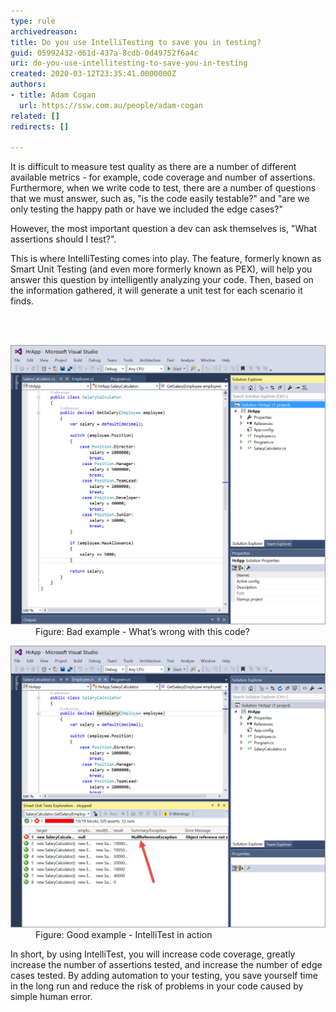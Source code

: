 ```yaml
---
type: rule
archivedreason: 
title: Do you use IntelliTesting to save you in testing?
guid: 05992432-d61d-437a-8cdb-0d49752f6a4c
uri: do-you-use-intellitesting-to-save-you-in-testing
created: 2020-03-12T23:35:41.0000000Z
authors:
- title: Adam Cogan
  url: https://ssw.com.au/people/adam-cogan
related: []
redirects: []

---
```



<p class="ssw15-rteElement-P">It is difficult to measure test quality as there are a number of different available metrics - for example, code coverage and number of assertions. Furthermore, when we write code to test, there are a number of questions that we must answer, such as, "is the code easily testable?" and "are we only testing the happy path or have we included the edge cases?"​</p><p class="ssw15-rteElement-P">However, the most important question a dev can ask themselves is, "What assertions should I test?​".</p><p class="ssw15-rteElement-P">This is where IntelliTesting comes into play. The feature, formerly known as Smart Unit Testing (and even more formerly known as PEX), will help you answer this question by intelligently analyzing your code. Then, based on the information gathered, it will generate a unit test for each scenario it finds.<br></p>
<br><excerpt class='endintro'></excerpt><br>
<dl class="badImage"><dt>​<img src="IntelliTest-bad.png" alt="IntelliTest-bad.png" style="width:750px;" /></dt><dd>Figure: Bad example - What’s wrong with this code?</dd></dl><dl class="goodImage"><dt>​<img src="IntelliTest-Good.png" alt="IntelliTest-Good.png" style="width:750px;" /></dt><dd>Figure: Good example - IntelliTest in action​<span style="color:#444444;">​</span></dd></dl><p>In short, by using IntelliTest, you will increase code coverage, greatly increase the number of assertions tested, and increase the number of edge cases tested. By adding automation to your testing, you save yourself time in the long run and reduce the risk of problems in your code caused by simple human error.<br></p>


